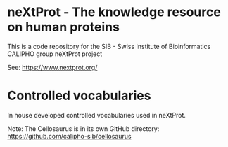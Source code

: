 # neXtProt - The knowledge resource on human proteins

This is a code repository for the SIB - Swiss Institute of Bioinformatics CALIPHO group neXtProt project

See: https://www.nextprot.org/

# Controlled vocabularies

In house developed controlled vocabularies used in neXtProt.

Note: The Cellosaurus is in its own GitHub directory: https://github.com/calipho-sib/cellosaurus
